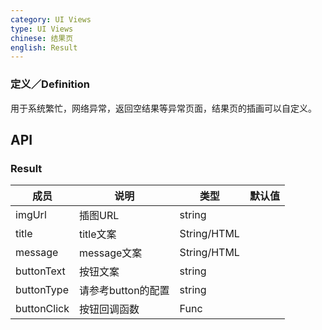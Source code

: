 ```yaml
---
category: UI Views
type: UI Views
chinese: 结果页
english: Result
---
```


### 定义／Definition

用于系统繁忙，网络异常，返回空结果等异常页面，结果页的插画可以自定义。

## API

### Result
| 成员        | 说明           | 类型               | 默认值       |
|------------|----------------|--------------------|--------------|
| imgUrl    | 插图URL        | string |    |
| title    |    title文案     | String/HTML |    |
| message    |    message文案     | String/HTML |    |
| buttonText    |    按钮文案     | string |    |
| buttonType    |    请参考button的配置     | string |    |
| buttonClick    |    按钮回调函数     | Func |    |
